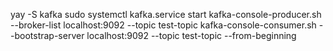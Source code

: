 yay -S kafka
sudo systemctl kafka.service start
kafka-console-producer.sh --broker-list localhost:9092 --topic test-topic
kafka-console-consumer.sh --bootstrap-server localhost:9092 --topic test-topic --from-beginning

